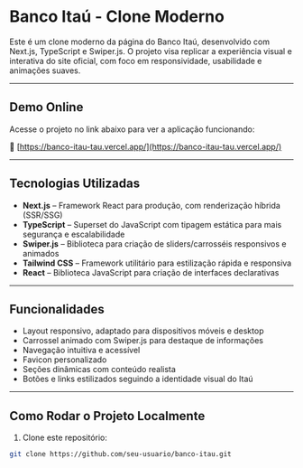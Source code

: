 # Banco Itaú - Clone Moderno

Este é um clone moderno da página do Banco Itaú, desenvolvido com Next.js, TypeScript e Swiper.js. O projeto visa replicar a experiência visual e interativa do site oficial, com foco em responsividade, usabilidade e animações suaves.

---

## Demo Online

Acesse o projeto no link abaixo para ver a aplicação funcionando:

🔗 [https://banco-itau-tau.vercel.app/](https://banco-itau-tau.vercel.app/)

---

## Tecnologias Utilizadas

- **Next.js** – Framework React para produção, com renderização híbrida (SSR/SSG)
- **TypeScript** – Superset do JavaScript com tipagem estática para mais segurança e escalabilidade
- **Swiper.js** – Biblioteca para criação de sliders/carrosséis responsivos e animados
- **Tailwind CSS** – Framework utilitário para estilização rápida e responsiva
- **React** – Biblioteca JavaScript para criação de interfaces declarativas

---

## Funcionalidades

- Layout responsivo, adaptado para dispositivos móveis e desktop
- Carrossel animado com Swiper.js para destaque de informações
- Navegação intuitiva e acessível
- Favicon personalizado
- Seções dinâmicas com conteúdo realista
- Botões e links estilizados seguindo a identidade visual do Itaú

---

## Como Rodar o Projeto Localmente

1. Clone este repositório:

```bash
git clone https://github.com/seu-usuario/banco-itau.git

